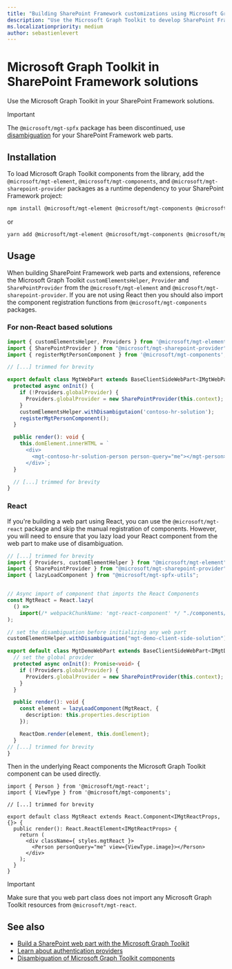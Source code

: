 ```yaml
---
title: "Building SharePoint Framework customizations using Microsoft Graph Toolkit"
description: "Use the Microsoft Graph Toolkit to develop SharePoint Framework solutions."
ms.localizationpriority: medium
author: sebastienlevert
---
```


# Microsoft Graph Toolkit in SharePoint Framework solutions

Use the Microsoft Graph Toolkit in your SharePoint Framework solutions.

> [!IMPORTANT]
> The `@microsoft/mgt-spfx` package has been discontinued, use [disambiguation](../customize-components/disambiguation.md) for your SharePoint Framework web parts. 

## Installation

To load Microsoft Graph Toolkit components from the library, add the `@microsoft/mgt-element`, `@microsoft/mgt-components`, and `@microsoft/mgt-sharepoint-provider` packages as a runtime dependency to your SharePoint Framework project:

```bash
npm install @microsoft/mgt-element @microsoft/mgt-components @microsoft/mgt-sharepoint-provider
```

or

```bash
yarn add @microsoft/mgt-element @microsoft/mgt-components @microsoft/mgt-sharepoint-provider
```

## Usage

When building SharePoint Framework web parts and extensions, reference the Microsoft Graph Toolkit `customElementsHelper`, `Provider` and `SharePointProvider` from the `@microsoft/mgt-element` and `@microsoft/mgt-sharepoint-provider`. If you are not using React then you should also import the component registration functions from `@microsoft/mgt-components` packages.

### For non-React based solutions

```ts
import { customElementsHelper, Providers } from '@microsoft/mgt-element';
import { SharePointProvider } from "@microsoft/mgt-sharepoint-provider";
import { registerMgtPersonComponent } from '@microsoft/mgt-components';

// [...] trimmed for brevity

export default class MgtWebPart extends BaseClientSideWebPart<IMgtWebPartProps> {
  protected async onInit() {
    if (!Providers.globalProvider) {
      Providers.globalProvider = new SharePointProvider(this.context);
    }
    customElementsHelper.withDisambigutaion('contoso-hr-solution');
    registerMgtPersonComponent();
  }

  public render(): void {
    this.domElement.innerHTML = `
      <div>
        <mgt-contoso-hr-solution-person person-query="me"></mgt-person>
      </div>`;
  }

  // [...] trimmed for brevity
}
```

### React

If you're building a web part using React, you can use the `@microsoft/mgt-react` package and skip the manual registration of components. However, you will need to ensure that you lazy load your React component from the web part to make use of disambiguation.

```ts
// [...] trimmed for brevity
import { Providers, customElementHelper } from "@microsoft/mgt-element";
import { SharePointProvider } from "@microsoft/mgt-sharepoint-provider";
import { lazyLoadComponent } from "@microsoft/mgt-spfx-utils";


// Async import of component that imports the React Components
const MgtReact = React.lazy(
  () =>
    import(/* webpackChunkName: 'mgt-react-component' */ "./components/MgtReact")
);

// set the disambiguation before initializing any web part
customElementHelper.withDisambiguation("mgt-demo-client-side-solution");

export default class MgtDemoWebPart extends BaseClientSideWebPart<IMgtDemoWebPartProps> {
  // set the global provider
  protected async onInit(): Promise<void> {
    if (!Providers.globalProvider) {
      Providers.globalProvider = new SharePointProvider(this.context);
    }
  }

  public render(): void {
    const element = lazyLoadComponent(MgtReact, {
      description: this.properties.description
    });

    ReactDom.render(element, this.domElement);
  }
// [...] trimmed for brevity
}
```

Then in the underlying React components the Microsoft Graph Toolkit component can be used directly.

```tsx
import { Person } from '@microsoft/mgt-react';
import { ViewType } from '@microsoft/mgt-components';

// [...] trimmed for brevity

export default class MgtReact extends React.Component<IMgtReactProps, {}> {
  public render(): React.ReactElement<IMgtReactProps> {
    return (
      <div className={ styles.mgtReact }>
        <Person personQuery="me" view={ViewType.image}></Person>
      </div>
    );
  }
}
```

>[!IMPORTANT]
> Make sure that you web part class does not import any Microsoft Graph Toolkit resources from `@microsoft/mgt-react`.


## See also

* [Build a SharePoint web part with the Microsoft Graph Toolkit](./build-a-sharepoint-web-part.md)
* [Learn about authentication providers](../providers/providers.md)
* [Disambiguation of Microsoft Graph Toolkit components](../customize-components/disambiguation.md) 
